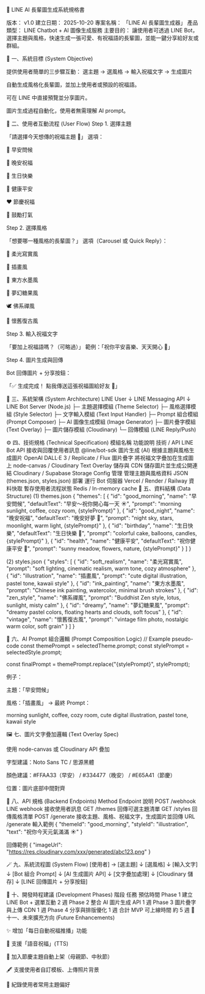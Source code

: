 🪷 LINE AI 長輩圖生成系統規格書

版本： v1.0
建立日期： 2025-10-20
專案名稱： 「LINE AI 長輩圖生成器」
產品類型： LINE Chatbot + AI 圖像生成服務
主要目的：
讓使用者可透過 LINE Bot，選擇主題與風格，快速生成一張可愛、有祝福語的長輩圖，並能一鍵分享給好友或群組。

🧭 一、系統目標 (System Objective)

提供使用者簡單的三步驟互動：
選主題 → 選風格 → 輸入祝福文字 → 生成圖片

自動生成風格化長輩圖，並加上使用者或預設的祝福語。

可在 LINE 中直接預覽並分享圖片。

圖片生成過程自動化，使用者無需理解 AI prompt。

🌈 二、使用者互動流程 (User Flow)
Step 1. 選擇主題

「請選擇今天想傳的祝福主題 🌸」
選項：

🌅 早安問候

🌙 晚安祝福

🎂 生日快樂

🌻 健康平安

❤️ 節慶祝福

💪 鼓勵打氣

Step 2. 選擇風格

「想要哪一種風格的長輩圖？」
選項（Carousel 或 Quick Reply）：

🌸 柔光寫實風

🎨 插畫風

🪷 東方水墨風

🌈 夢幻糖果風

🕊️ 佛系禪風

💖 懷舊復古風

Step 3. 輸入祝福文字

「要加上祝福語嗎？（可略過）」
範例：「祝你平安喜樂、天天開心 🌻」

Step 4. 圖片生成與回傳

Bot 回傳圖片 + 分享按鈕：

「✅ 生成完成！
點我傳送這張祝福圖給好友 💌」

🧩 三、系統架構 (System Architecture)
LINE User
   ↓
LINE Messaging API
   ↓
LINE Bot Server (Node.js)
   ├─ 主題選擇模組 (Theme Selector)
   ├─ 風格選擇模組 (Style Selector)
   ├─ 文字輸入模組 (Text Input Handler)
   ├─ Prompt 組合模組 (Prompt Composer)
   ├─ AI 圖像生成模組 (Image Generator)
   ├─ 圖片疊字模組 (Text Overlay)
   ├─ 圖片儲存模組 (Cloudinary)
   └─ 回傳模組 (LINE Reply/Push)

⚙️ 四、技術規格 (Technical Specification)
模組名稱	功能說明	技術 / API
LINE Bot API	接收與回覆使用者訊息	@line/bot-sdk
圖片生成 (AI)	根據主題與風格生成圖片	OpenAI DALL·E 3 / Replicate / Flux
圖片疊字	將祝福文字疊加在生成圖上	node-canvas / Cloudinary Text Overlay
儲存與 CDN	儲存圖片並生成公開連結	Cloudinary / Supabase Storage
Config 管理	管理主題與風格資料	JSON (themes.json, styles.json)
部署	運行 Bot 伺服器	Vercel / Render / Railway
資料快取	暫存使用者流程狀態	Redis / In-memory cache
🧱 五、資料結構 (Data Structure)
(1) themes.json
{
  "themes": [
    {
      "id": "good_morning",
      "name": "早安問候",
      "defaultText": "早安～祝你開心每一天 ☀️",
      "prompt": "morning sunlight, coffee, cozy room, {stylePrompt}"
    },
    {
      "id": "good_night",
      "name": "晚安祝福",
      "defaultText": "晚安好夢 🌙",
      "prompt": "night sky, stars, moonlight, warm light, {stylePrompt}"
    },
    {
      "id": "birthday",
      "name": "生日快樂",
      "defaultText": "生日快樂 🎂",
      "prompt": "colorful cake, balloons, candles, {stylePrompt}"
    },
    {
      "id": "health",
      "name": "健康平安",
      "defaultText": "祝你健康平安 🌻",
      "prompt": "sunny meadow, flowers, nature, {stylePrompt}"
    }
  ]
}

(2) styles.json
{
  "styles": [
    {
      "id": "soft_realism",
      "name": "柔光寫實風",
      "prompt": "soft lighting, cinematic realism, warm tone, cozy atmosphere"
    },
    {
      "id": "illustration",
      "name": "插畫風",
      "prompt": "cute digital illustration, pastel tone, kawaii style"
    },
    {
      "id": "ink_painting",
      "name": "東方水墨風",
      "prompt": "Chinese ink painting, watercolor, minimal brush strokes"
    },
    {
      "id": "zen_style",
      "name": "佛系禪風",
      "prompt": "Buddhist Zen style, lotus, sunlight, misty calm"
    },
    {
      "id": "dreamy",
      "name": "夢幻糖果風",
      "prompt": "dreamy pastel colors, floating hearts and clouds, soft focus"
    },
    {
      "id": "vintage",
      "name": "懷舊復古風",
      "prompt": "vintage film photo, nostalgic warm color, soft grain"
    }
  ]
}

🧠 六、AI Prompt 組合邏輯 (Prompt Composition Logic)
// Example pseudo-code
const themePrompt = selectedTheme.prompt;
const stylePrompt = selectedStyle.prompt;

const finalPrompt = themePrompt.replace("{stylePrompt}", stylePrompt);


例子：

主題：「早安問候」

風格：「插畫風」
→ 最終 Prompt：

morning sunlight, coffee, cozy room, cute digital illustration, pastel tone, kawaii style

🖼️ 七、圖片文字疊加邏輯 (Text Overlay Spec)

使用 node-canvas 或 Cloudinary API 疊加

字型建議：Noto Sans TC / 思源黑體

顏色建議：#FFAA33（早安） / #334477（晚安） / #E65A41（節慶）

位置：圖片底部中間對齊

📡 八、API 規格 (Backend Endpoints)
Method	Endpoint	說明
POST	/webhook	LINE webhook 接收使用者訊息
GET	/themes	回傳可選主題清單
GET	/styles	回傳風格清單
POST	/generate	接收主題、風格、祝福文字，生成圖片並回傳 URL
/generate 輸入範例
{
  "themeId": "good_morning",
  "styleId": "illustration",
  "text": "祝你今天元氣滿滿 ☀️"
}

回傳範例
{
  "imageUrl": "https://res.cloudinary.com/xxx/generated/abc123.png"
}

🪄 九、系統流程圖 (System Flow)
[使用者] → [選主題]
          ↓
       [選風格]
          ↓
      [輸入文字]
          ↓
   [Bot 組合 Prompt]
          ↓
   [AI 生成圖片 API]
          ↓
   [文字疊加處理]
          ↓
   [Cloudinary 儲存]
          ↓
   [LINE 回傳圖片 + 分享按鈕]

📅 十、開發時程建議 (Development Phases)
階段	任務	預估時間
Phase 1	建立 LINE Bot + 選單互動	2 週
Phase 2	整合 AI 圖片生成 API	1 週
Phase 3	圖片疊字與上傳 CDN	1 週
Phase 4	分享與排版優化	1 週
合計	MVP 可上線時間	約 5 週
🔮 十一、未來擴充方向 (Future Enhancements)

✨ 增加「每日自動祝福推播」功能

🪷 支援「語音祝福」(TTS)

📆 加入節慶主題自動上架（母親節、中秋節）

🖋️ 支援使用者自訂模板、上傳照片背景

💾 紀錄使用者常用主題偏好